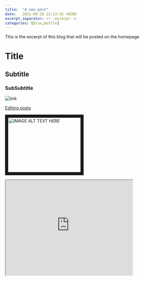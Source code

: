 ```yaml
---
title:  "A new post"
date:   2021-09-29 23:13:18 +0200
excerpt_separator: <!--excerpt-->
categories: [blue,bottle]
---
```

This is the excerpt of this blog that will be posted on the homepage
<!--excerpt-->

# Title
## Subtitle
### SubSubtitle

![link](https://en.wikipedia.org/wiki/Red_Hawk_cheese#/media/File:Cowgirl_Creamery_Point_Reyes_-_Red_Hawk_cheese.jpg)


[Editing posts](https://jekyllrb.com/docs/posts/)

<a href="http://www.youtube.com/watch?feature=player_embedded&v=gKJHErteBn8" target="_blank"><img src="http://img.youtube.com/vi/gKJHErteBn8/0.jpg" 
alt="IMAGE ALT TEXT HERE" width="240" height="180" border="10" /></a>

 <iframe width="420" height="315"
src="https://www.youtube.com/embed/gKJHErteBn8">
</iframe> 
